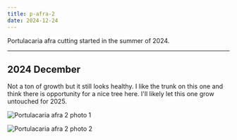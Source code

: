 ```yaml
---
title: p-afra-2
date: 2024-12-24
---
```


Portulacaria afra cutting started in the summer of 2024.

---

## 2024 December

Not a ton of growth but it still looks healthy. I like the trunk on this one and think there is opportunity for a nice tree here. I'll likely let this one grow untouched for 2025.

![Portulacaria afra 2 photo 1](/images/grow-logs/p-afra-2-photo-1.jpg)

![Portulacaria afra 2 photo 2](/images/grow-logs/p-afra-2-photo-2.jpg)